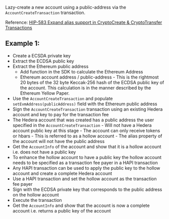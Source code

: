 Lazy-create a new account using a public-address via the `AccountCreateTransaction` transaction.

Reference: [HIP-583 Expand alias support in CryptoCreate & CryptoTransfer Transactions](https://hips.hedera.com/hip/hip-583)

## Example 1:
- Create a ECSDA private key 
- Extract the ECDSA public key
- Extract the Ethereum public address
  - Add function in the SDK to calculate the Ethereum Address 
  - Ethereum account address / public-address - This is the rightmost 20 bytes of the 32 byte Keccak-256 hash of the ECDSA public key of the account. This calculation is in the manner described by the Ethereum Yellow Paper.
- Use the `AccountCreateTransaction` and populate `setEvmAddress(publicAddress)` field with the Ethereum public address
- Sign the `AccountCreateTransaction` transaction using an existing Hedera account and key to pay for the transaction fee
- The Hedera account that was created has a public address the user specified in the `AccountCreateTransaction`
       - Will not have a Hedera account public key at this stage
       - The account can only receive tokens or hbars 
       - This is referred to as a hollow account
       - The alias property of the account will not have the public address
- Get the `AccountInfo` of the account and show that it is a hollow account i.e. does not have a public key
- To enhance the hollow account to have a public key the hollow account needs to be specified as a transaction fee payer in a HAPI transaction
- Any HAPI transaction can be used to apply the public key to the hollow account and create a complete Hedera account
- Use a HAPI transaction and set the hollow account as the transaction fee payer
- Sign with the ECDSA private key that corresponds to the public address on the hollow account
- Execute the transaction
- Get the `AccountInfo` and show that the account is now a complete account i.e. returns a public key of the account
